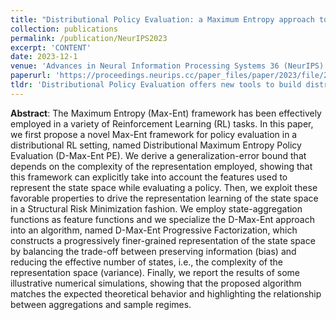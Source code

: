 ```yaml
---
title: "Distributional Policy Evaluation: a Maximum Entropy approach to Representation Learning"
collection: publications
permalink: /publication/NeurIPS2023
excerpt: 'CONTENT'
date: 2023-12-1
venue: 'Advances in Neural Information Processing Systems 36 (NeurIPS)'
paperurl: 'https://proceedings.neurips.cc/paper_files/paper/2023/file/2a98af4fea6a24b73af7b588ca95f755-Paper-Conference.pdf'
tldr: 'Distributional Policy Evaluation offers new tools to build distributed representations of the state space, if we look for representations that induce the maximum entropic distribution of returns compatible with the returns of a policy.'
---
```


**Abstract**: The Maximum Entropy (Max-Ent) framework has been effectively employed in a variety of Reinforcement Learning (RL) tasks. In this paper, we first propose a novel Max-Ent framework for policy evaluation in a distributional RL setting, named Distributional Maximum Entropy Policy Evaluation (D-Max-Ent PE). We derive a generalization-error bound that depends on the complexity of the representation employed, showing that this framework can explicitly take into account the features used to represent the state space while evaluating a policy. Then, we exploit these favorable properties to drive the representation learning of the state space in a Structural Risk Minimization fashion. We employ state-aggregation functions as feature functions and we specialize the D-Max-Ent approach into an algorithm, named D-Max-Ent Progressive Factorization, which constructs a progressively finer-grained representation of the state space by balancing the trade-off between preserving information (bias) and reducing the effective number of states, i.e., the complexity of the representation space (variance). Finally, we report the results of some illustrative numerical simulations, showing that the proposed algorithm matches the expected theoretical behavior and highlighting the relationship between aggregations and sample regimes.
